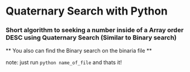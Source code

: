 # Quaternary Search with Python
### Short algorithm to seeking a number inside of a Array order DESC using Quaternary Search (Similar to Binary search)

** You also can find the Binary search on the binaria file **

note: just run ```python name_of_file``` and thats it!